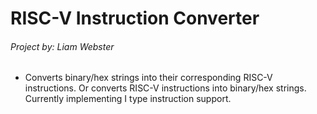 RISC-V Instruction Converter
===
###### Project by: Liam Webster
 * Converts binary/hex strings into their corresponding RISC-V instructions. Or converts RISC-V instructions into binary/hex strings. Currently implementing I type instruction support.